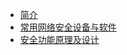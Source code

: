 - [简介](network_security/README.md)
- [常用网络安全设备与软件](network_security/device/)
- [安全功能原理及设计](network_security/design/)